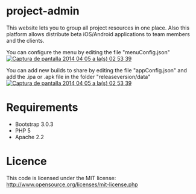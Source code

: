 project-admin
=============

This website lets you to group all project resources in one place. Also this platform allows distribute beta iOS/Android applications to team members and the clients.

You can configure the menu by editing the file "menuConfig.json"
<br>
<a href='http://postimage.org/' target='_blank'><img src='http://s18.postimg.org/n8lmrqtk9/Captura_de_pantalla_2014_04_05_a_la_s_05_59_30.png' border='0' alt="Captura de pantalla 2014 04 05 a la(s) 02 53 39" /></a>
<br>

You can add new builds to share by editing the file "appConfig.json" and add the .ipa or .apk file in the folder "releaseversion/data"
<br>
<a href='http://postimage.org/' target='_blank'><img src='http://s27.postimg.org/ayo6e847n/Captura_de_pantalla_2014_04_05_a_la_s_06_31_57.png' border='0' alt="Captura de pantalla 2014 04 05 a la(s) 02 53 39" /></a>
<br>


Requirements
==============
- Bootstrap 3.0.3
- PHP 5
- Apache 2.2

Licence
==============
This code is licensed under the MIT license: http://www.opensource.org/licenses/mit-license.php
